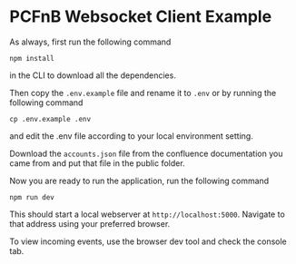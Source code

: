 # PCFnB Websocket Client Example

As always, first run the following command 
```
npm install 
```
in the CLI to download all the dependencies.


Then copy the `.env.example` file and rename it to `.env` or by running the following command
```
cp .env.example .env
```
and edit the .env file according to your local environment setting.

Download the `accounts.json` file from the confluence documentation you came from and put that file in the public folder.

Now you are ready to run the application, run the following command
```
npm run dev
```

This should start a local webserver at `http://localhost:5000`. Navigate to that address using your preferred browser.

To view incoming events, use the browser dev tool and check the console tab.
